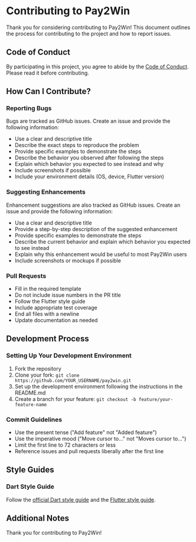 # Contributing to Pay2Win  
  
Thank you for considering contributing to Pay2Win! This document outlines the process for contributing to the project and how to report issues. 
  
## Code of Conduct  
  
By participating in this project, you agree to abide by the [Code of Conduct](CODE_OF_CONDUCT.md). Please read it before contributing.  
  
## How Can I Contribute?  
  
### Reporting Bugs  
  
Bugs are tracked as GitHub issues. Create an issue and provide the following information:  
  
* Use a clear and descriptive title  
* Describe the exact steps to reproduce the problem  
* Provide specific examples to demonstrate the steps  
* Describe the behavior you observed after following the steps  
* Explain which behavior you expected to see instead and why  
* Include screenshots if possible  
* Include your environment details (OS, device, Flutter version) 
  
### Suggesting Enhancements  
  
Enhancement suggestions are also tracked as GitHub issues. Create an issue and provide the following information:  
  
* Use a clear and descriptive title  
* Provide a step-by-step description of the suggested enhancement  
* Provide specific examples to demonstrate the steps  
* Describe the current behavior and explain which behavior you expected to see instead  
* Explain why this enhancement would be useful to most Pay2Win users  
* Include screenshots or mockups if possible  
  
### Pull Requests  
  
* Fill in the required template  
* Do not include issue numbers in the PR title  
* Follow the Flutter style guide  
* Include appropriate test coverage  
* End all files with a newline  
* Update documentation as needed 
  
## Development Process  
  
### Setting Up Your Development Environment  
  
1. Fork the repository  
2. Clone your fork: `git clone https://github.com/YOUR_USERNAME/pay2win.git`  
3. Set up the development environment following the instructions in the README.md  
4. Create a branch for your feature: `git checkout -b feature/your-feature-name`  
  
### Commit Guidelines  
  
* Use the present tense ("Add feature" not "Added feature")  
* Use the imperative mood ("Move cursor to..." not "Moves cursor to...")  
* Limit the first line to 72 characters or less  
* Reference issues and pull requests liberally after the first line  
  
## Style Guides  
  
### Dart Style Guide  
  
Follow the [official Dart style guide](https://dart.dev/guides/language/effective-dart/style) and the [Flutter style guide](https://github.com/flutter/flutter/wiki/Style-guide-for-Flutter-repo).  
  
## Additional Notes  
  
Thank you for contributing to Pay2Win! 

